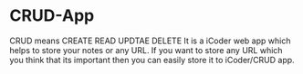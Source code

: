 # CRUD-App
CRUD means CREATE READ UPDTAE DELETE
It is a iCoder web app which helps to store your notes or any URL. If you want to store any URL which you think that its important then you can easily store it to iCoder/CRUD app.
